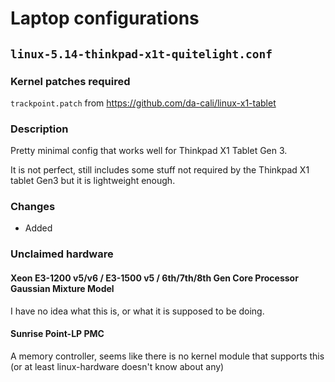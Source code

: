Laptop configurations
=====================

`linux-5.14-thinkpad-x1t-quitelight.conf`
-----------------------------------------
### Kernel patches required 
`trackpoint.patch` from https://github.com/da-cali/linux-x1-tablet

### Description
Pretty minimal config that works well for Thinkpad X1 Tablet Gen 3.

It is not perfect, still includes some stuff not required by the
Thinkpad X1 tablet Gen3 but it is lightweight enough.

### Changes
- Added

### Unclaimed hardware

#### Xeon E3-1200 v5/v6 / E3-1500 v5 / 6th/7th/8th Gen Core Processor Gaussian Mixture Model
I have no idea what this is, or what it is supposed to be doing.

#### Sunrise Point-LP PMC
A memory controller, seems like there is no kernel module that supports this (or at least
linux-hardware doesn't know about any)
